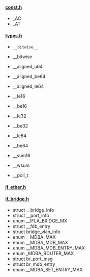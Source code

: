 


#### [const.h](const.md)

* _AC
* _AT

#### [types.h](types.md)

* `__bitwise__`
* __bitwise

* __aligned_u64
* __aligned_be64
* __aligned_le64

* __le16
* __be16
* __le32
* __be32
* __le64
* __be64

* __sum16
* __wsum
* __poll_t


#### [if_ether.h](if_ether.md)


#### [if_bridge.h](if_bridge.md)

* struct __bridge_info
* struct __port_info
* enum __IFLA_BRIDGE_MX
* struct __fdb_entry
* struct bridge_vlan_info
* enum __MDBA_MAX
* enum __MDBA_MDB_MAX
* enum __MDBA_MDB_ENTRY_MAX
* enum _MDBA_ROUTER_MAX
* struct br_port_msg
* struct br_mdb_entry
* enum __MDBA_SET_ENTRY_MAX